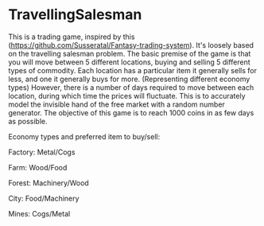 # TravellingSalesman
This is a trading game, inspired by this (https://github.com/Susseratal/Fantasy-trading-system). It's loosely based on the travelling salesman problem.
The basic premise of the game is that you will move between 5 different locations, buying and selling 5 different types of commodity.  Each location has a particular item it generally sells for less, and one it generally buys for more. (Representing different economy types) However, there is a number of days required to move between each location, during which time the prices will fluctuate. This is to accurately model the invisible hand of the free market with a random number generator. 
The objective of this game is to reach 1000 coins in as few days as possible. 

Economy types and preferred item to buy/sell:

Factory: Metal/Cogs

Farm: Wood/Food

Forest: Machinery/Wood

City: Food/Machinery

Mines: Cogs/Metal
